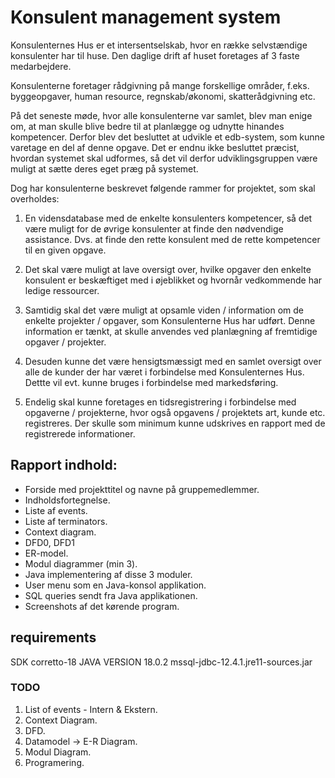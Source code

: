 # Konsulent management system

Konsulenternes Hus er et intersentselskab, hvor en række selvstændige
konsulenter har til huse. Den daglige drift af huset foretages af 3 faste
medarbejdere.

Konsulenterne foretager rådgivning på mange forskellige områder, f.eks.
byggeopgaver, human resource, regnskab/økonomi, skatterådgivning etc.

På det seneste møde, hvor alle konsulenterne var samlet, blev man enige om,
at man skulle blive bedre til at planlægge og udnytte hinandes kompetencer.
Derfor blev det besluttet at udvikle et edb-system, som kunne varetage en del af
denne opgave. 
Det er endnu ikke besluttet præcist, hvordan systemet skal
udformes, så det vil derfor udviklingsgruppen være muligt at sætte deres eget
præg på systemet.

Dog har konsulenterne beskrevet følgende rammer for projektet, som skal
overholdes:

1. En vidensdatabase med de enkelte konsulenters kompetencer, så det være
muligt for de øvrige konsulenter at finde den nødvendige assistance.
Dvs. at finde den rette konsulent med de rette kompetencer til en given
opgave.

2. Det skal være muligt at lave oversigt over, hvilke opgaver den enkelte
konsulent er beskæftiget med i øjeblikket og hvornår vedkommende har
ledige ressourcer.

3. Samtidig skal det være muligt at opsamle viden / information om de enkelte
projekter / opgaver, som Konsulenterne Hus har udført.
Denne information er tænkt, at skulle anvendes ved planlægning af fremtidige opgaver / projekter.

4. Desuden kunne det være hensigtsmæssigt med en samlet oversigt over
alle de kunder der har været i forbindelse med Konsulenternes Hus. Dettte
vil evt. kunne bruges i forbindelse med markedsføring.

5. Endelig skal kunne foretages en tidsregistrering i forbindelse med opgaverne / projekterne, hvor også opgavens / projektets art, kunde etc. registreres.
Der skulle som minimum kunne udskrives en rapport med de registrerede
informationer.

## Rapport indhold:
* Forside med projekttitel og navne på gruppemedlemmer.
* Indholdsfortegnelse.
* Liste af events.
* Liste af terminators.
* Context diagram.
* DFD0, DFD1
* ER-model.
* Modul diagrammer (min 3).
* Java implementering af disse 3 moduler.
* User menu som en Java-konsol applikation.
* SQL queries sendt fra Java applikationen.
* Screenshots af det kørende program.

## requirements
SDK corretto-18 JAVA VERSION 18.0.2 
mssql-jdbc-12.4.1.jre11-sources.jar


### TODO
1. List of events - Intern & Ekstern.
2. Context Diagram. 
3. DFD.
4. Datamodel -> E-R Diagram. 
5. Modul Diagram. 
6. Programering.
